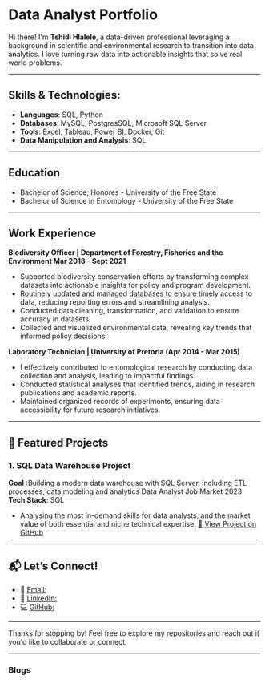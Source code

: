 # Data Analyst Portfolio
Hi there! I'm **Tshidi Hlalele**, a data-driven professional leveraging a background in scientific and environmental research to transition into data analytics. I love turning raw data into actionable insights that solve real world problems.

---

## Skills & Technologies: 
- **Languages**: SQL, Python
- **Databases**: MySQL, PostgresSQL, Microsoft SQL Server
- **Tools**: Excel, Tableau, Power BI, Docker, Git
- **Data Manipulation and Analysis**: SQL

---

## Education
- Bachelor of Science, Honores - University of the Free State
- Bachelor of Science in Entomology - University of the Free State

--- 

## Work Experience
**Biodiversity Officer | Department of Forestry, Fisheries and the Environment Mar 2018 - Sept 2021**		
- Supported biodiversity conservation efforts by transforming complex datasets into actionable insights for policy and program development.
- Routinely updated and managed databases to ensure timely access to data, reducing reporting errors and streamlining analysis.
- Conducted data cleaning, transformation, and validation to ensure accuracy in datasets.
- Collected and visualized environmental data, revealing key trends that informed policy decisions.

**Laboratory Technician | University of Pretoria (Apr 2014 - Mar 2015)**                 
- I effectively contributed to entomological research by conducting data collection and analysis, leading to impactful findings. 
- Conducted statistical analyses that identified trends, aiding in research publications and academic reports. 
- Maintained organized records of experiments, ensuring data accessibility for future research initiatives.

--- 

## 📁 Featured Projects
### 1. SQL Data Warehouse Project
**Goal** :Building a modern data warehouse with SQL Server, including ETL processes, data modeling and analytics
Data Analyst Job Market 2023
**Tech Stack**: SQL
- Analysing the most in-demand skills for data analysts, and the market value of both essential and niche technical expertise.
  [🔗 View Project on GitHub](https://github.com/Tshidycodes/sql-data-warehouse-project)

---

## 📬 Let’s Connect!

- 📧 [Email:](tshidyh@hotmail.com) 
- 🔗 [LinkedIn:](https://www.linkedin.com/in/tshidi-hlalele-85b558200/)  
- 💻 [GitHub:](https://github.com/Tshidycodes)

---

Thanks for stopping by! Feel free to explore my repositories and reach out if you'd like to collaborate or connect.

---

### Blogs
